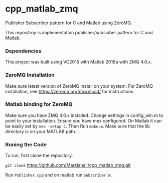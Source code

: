 # cpp_matlab_zmq
Publisher Subscriber pattern for C and Matlab using ZeroMQ.

This repositroy is implementation publisher/subsciber pattern for C and Matlab.

### Dependencies

This project was built using VC2015 with Matlab 2016a with ZMQ 4.0.x. 

### ZeroMQ Installation

Make sure latest version of ZeroMQ install on your system. For ZeroMQ installation, see https://zeromq.org/download/ for instructions.

### Matlab binding for ZeroMQ

Make sure you have ZMQ 4.0.x installed. Change settings in config_win.m to point to your installation. Ensure you have mex configured. On Matlab it can be easily set by ``` mex -setup C ```.
Then Run ```make.m```. 
Make sure that the lib directory is on your MATLAB path.

### Runing the Code

To run, first clone the repository.

```git clone``` https://github.com/Marslanali/cpp_matlab_zmq.git

Run ```Publisher.cpp``` and on matlab run ```Subscriber.m```.
